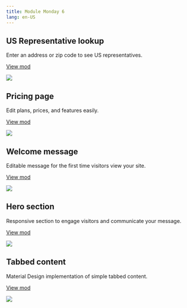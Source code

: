 ```yaml
---
title: Module Monday 6
lang: en-US
---
```


## US Representative lookup
Enter an address or zip code to see US representatives.

<a class="btn btn-sm" href="https://anymod.com/mod/kbmln?v=20">View mod</a>

<a href="https://anymod.com/mod/kbmln?v=20">
  <img src="https://res.cloudinary.com/component/image/upload/v1532728847/representative_50_nsdmi4.gif"/>
</a>

## Pricing page
Edit plans, prices, and features easily.

<a class="btn btn-sm" href="https://anymod.com/mod/lrndo?v=20&h1=78&h2=100">View mod</a>

<a href="https://anymod.com/mod/lrndo?v=20&h1=78&h2=100">
  <img src="https://res.cloudinary.com/component/image/upload/v1532728393/pricing_n8gocx.png"/>
</a>

## Welcome message
Editable message for the first time visitors view your site.

<a class="btn btn-sm" href="https://anymod.com/mod/anork?v=20&h1=33&h2=53">View mod</a>

<a href="https://anymod.com/mod/anork?v=20&h1=33&h2=53">
  <img src="https://res.cloudinary.com/component/image/upload/v1532728393/welcome_uyd3sh.png"/>
</a>

## Hero section
Responsive section to engage visitors and communicate your message.

<a class="btn btn-sm" href="https://anymod.com/mod/dbona?h1=50&h2=100&v=20">View mod</a>

<a href="https://anymod.com/mod/dbona?h1=50&h2=100&v=20">
  <img src="https://res.cloudinary.com/component/image/upload/v1532728418/hero_zattw8.png"/>
</a>

## Tabbed content
Material Design implementation of simple tabbed content.

<a class="btn btn-sm" href="https://anymod.com/mod/modrl?h1=50&h2=50&v=20">View mod</a>

<a href="https://anymod.com/mod/modrl?h1=50&h2=50&v=20">
  <img src="https://res.cloudinary.com/component/image/upload/v1532728394/tabs_q0ce4s.png"/>
</a>